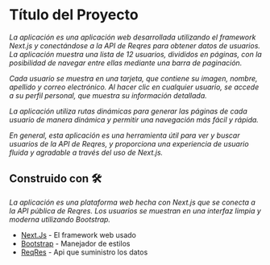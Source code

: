# Título del Proyecto

_La aplicación es una aplicación web desarrollada utilizando el framework Next.js y conectándose a la API de Reqres para obtener datos de usuarios. La aplicación muestra una lista de 12 usuarios, divididos en páginas, con la posibilidad de navegar entre ellas mediante una barra de paginación._

_Cada usuario se muestra en una tarjeta, que contiene su imagen, nombre, apellido y correo electrónico. Al hacer clic en cualquier usuario, se accede a su perfil personal, que muestra su información detallada._

_La aplicación utiliza rutas dinámicas para generar las páginas de cada usuario de manera dinámica y permitir una navegación más fácil y rápida._

_En general, esta aplicación es una herramienta útil para ver y buscar usuarios de la API de Reqres, y proporciona una experiencia de usuario fluida y agradable a través del uso de Next.js._


## Construido con 🛠️

_La aplicación es una plataforma web hecha con Next.js que se conecta a la API pública de Reqres. Los usuarios se muestran en una interfaz limpia y moderna utilizando Bootstrap._

* [Next.Js](https://nextjs.org/) - El framework web usado
* [Bootstrap](https://getbootstrap.com/) - Manejador de estilos
* [ReqRes](https://reqres.in/) - Api que suministro los datos
